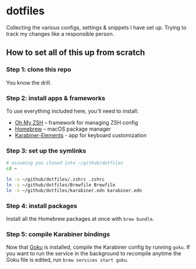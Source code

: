# dotfiles

Collecting the various configs, settings & snippets I have set up. Trying to track my changes like a responsible person.

## How to set all of this up from scratch

### Step 1: clone this repo

You know the drill.

### Step 2: install apps & frameworks

To use everything included here, you'll need to install:

- [Oh My ZSH](https://ohmyz.sh/) – framework for managing ZSH config
- [Homebrew](https://brew.sh/) – macOS package manager
- [Karabiner-Elements](https://karabiner-elements.pqrs.org/) - app for keyboard customization

### Step 3: set up the symlinks

```zsh
# assuming you cloned into ~/github/dotfiles
cd ~

ln -s ~/github/dotfiles/.zshrc .zshrc
ln -s ~/github/dotfiles/Brewfile Brewfile
ln -s ~/github/dotfiles/karabiner.edn karabiner.edn
```

### Step 4: install packages

Install all the Homebrew packages at once with `brew bundle`.

### Step 5: compile Karabiner bindings

Now that [Goku](https://github.com/yqrashawn/GokuRakuJoudo) is installed, compile the Karabiner config by running `goku`. If you want to run the service in the background to recompile anytime the Goku file is edited, run `brew services start goku`.

